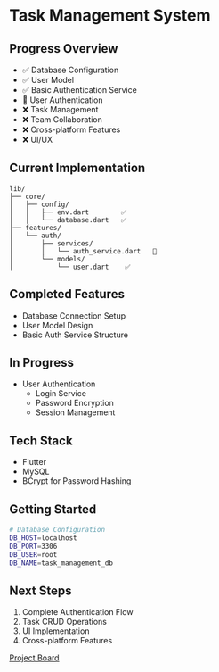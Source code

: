 # Task Management System

## Progress Overview
- ✅ Database Configuration
- ✅ User Model
- ✅ Basic Authentication Service
- 🚧 User Authentication
- ❌ Task Management
- ❌ Team Collaboration
- ❌ Cross-platform Features
- ❌ UI/UX

## Current Implementation
```
lib/
├── core/
│   ├── config/
│   │   ├── env.dart        ✅
│   │   └── database.dart   ✅
├── features/
│   └── auth/
│       ├── services/
│       │   └── auth_service.dart   🚧
│       └── models/
│           └── user.dart    ✅
```

## Completed Features
- Database Connection Setup
- User Model Design
- Basic Auth Service Structure

## In Progress
- User Authentication
  - Login Service
  - Password Encryption
  - Session Management

## Tech Stack
- Flutter
- MySQL
- BCrypt for Password Hashing

## Getting Started
```bash
# Database Configuration
DB_HOST=localhost
DB_PORT=3306
DB_USER=root
DB_NAME=task_management_db
```

## Next Steps
1. Complete Authentication Flow
2. Task CRUD Operations
3. UI Implementation
4. Cross-platform Features

[Project Board](https://github.com/yourusername/task_management/projects/1)
